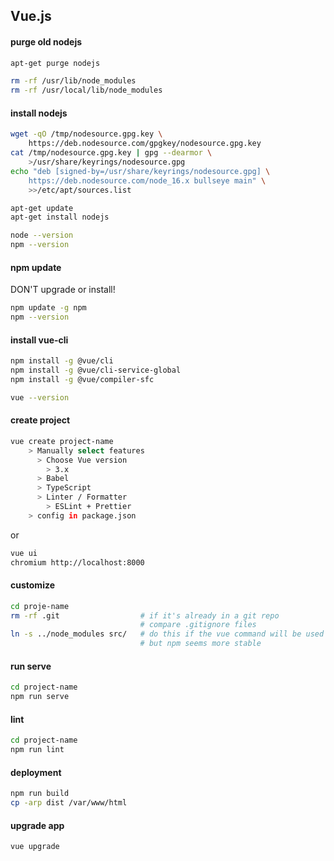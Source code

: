 ## Vue.js

#### purge old nodejs

```bash
apt-get purge nodejs

rm -rf /usr/lib/node_modules
rm -rf /usr/local/lib/node_modules
```

#### install nodejs

```bash
wget -qO /tmp/nodesource.gpg.key \
    https://deb.nodesource.com/gpgkey/nodesource.gpg.key
cat /tmp/nodesource.gpg.key | gpg --dearmor \
    >/usr/share/keyrings/nodesource.gpg
echo "deb [signed-by=/usr/share/keyrings/nodesource.gpg] \
    https://deb.nodesource.com/node_16.x bullseye main" \
    >>/etc/apt/sources.list

apt-get update
apt-get install nodejs

node --version
npm --version
```

#### npm update

DON'T upgrade or install!

```bash
npm update -g npm
npm --version
```

#### install vue-cli

```bash
npm install -g @vue/cli
npm install -g @vue/cli-service-global
npm install -g @vue/compiler-sfc

vue --version
```

#### create project

```bash
vue create project-name
    > Manually select features
      > Choose Vue version
        > 3.x
      > Babel
      > TypeScript
      > Linter / Formatter
        > ESLint + Prettier
    > config in package.json
```

or

```bash
vue ui
chromium http://localhost:8000
```

#### customize

```bash
cd proje-name
rm -rf .git                  # if it's already in a git repo
                             # compare .gitignore files
ln -s ../node_modules src/   # do this if the vue command will be used
                             # but npm seems more stable
```

#### run serve

```bash
cd project-name
npm run serve
```

#### lint

```bash
cd project-name
npm run lint
```

#### deployment

```bash
npm run build
cp -arp dist /var/www/html
```

#### upgrade app

```bash
vue upgrade
```
